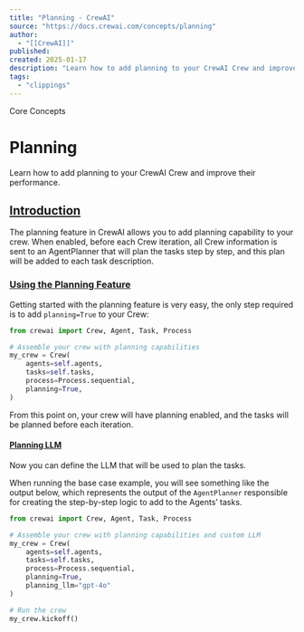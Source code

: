 ```yaml
---
title: "Planning - CrewAI"
source: "https://docs.crewai.com/concepts/planning"
author:
  - "[[CrewAI]]"
published:
created: 2025-01-17
description: "Learn how to add planning to your CrewAI Crew and improve their performance."
tags:
  - "clippings"
---
```

Core Concepts

# Planning

Learn how to add planning to your CrewAI Crew and improve their performance.

## [Introduction](https://docs.crewai.com/concepts/#introduction)

The planning feature in CrewAI allows you to add planning capability to your crew. When enabled, before each Crew iteration, all Crew information is sent to an AgentPlanner that will plan the tasks step by step, and this plan will be added to each task description.

### [Using the Planning Feature​](https://docs.crewai.com/concepts/#using-the-planning-feature)

Getting started with the planning feature is very easy, the only step required is to add `planning=True` to your Crew:

```python
from crewai import Crew, Agent, Task, Process

# Assemble your crew with planning capabilities
my_crew = Crew(
    agents=self.agents,
    tasks=self.tasks,
    process=Process.sequential,
    planning=True,
)
```

From this point on, your crew will have planning enabled, and the tasks will be planned before each iteration.

#### [Planning LLM​](https://docs.crewai.com/concepts/#planning-llm)

Now you can define the LLM that will be used to plan the tasks.

When running the base case example, you will see something like the output below, which represents the output of the `AgentPlanner` responsible for creating the step-by-step logic to add to the Agents’ tasks.

```python
from crewai import Crew, Agent, Task, Process

# Assemble your crew with planning capabilities and custom LLM
my_crew = Crew(
    agents=self.agents,
    tasks=self.tasks,
    process=Process.sequential,
    planning=True,
    planning_llm="gpt-4o"
)

# Run the crew
my_crew.kickoff()
```